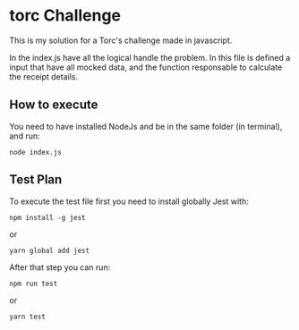 # torc Challenge
This is my solution for a Torc's challenge made in javascript.

In the index.js have all the logical handle the problem. In this file is defined a input that have all mocked data, and
the function responsable to calculate the receipt details.

## How to execute
You need to have installed NodeJs and be in the same folder (in terminal), and run: 

```
node index.js
```

## Test Plan
To execute the test file first you need to install globally Jest with: 

```
npm install -g jest
```
or
```
yarn global add jest
```

After that step you can run:

```
npm run test
```
or
```
yarn test
```
